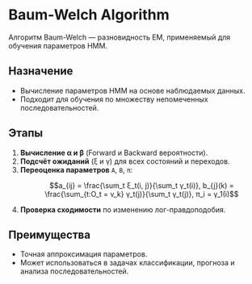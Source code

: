 # Baum-Welch Algorithm

Алгоритм Baum-Welch — разновидность EM, применяемый для обучения параметров HMM.

## Назначение
- Вычисление параметров HMM на основе наблюдаемых данных.
- Подходит для обучения по множеству непомеченных последовательностей.

## Этапы

1. **Вычисление α и β** (Forward и Backward вероятности).
2. **Подсчёт ожиданий** (ξ и γ) для всех состояний и переходов.
3. **Переоценка параметров** `A`, `B`, `π`:
   ```math
   a_{ij} = \frac{\sum_t ξ_t(i, j)}{\sum_t γ_t(i)},

   b_{j}(k) = \frac{\sum_{t:O_t = v_k} γ_t(j)}{\sum_t γ_t(j)},
   
   π_i = γ_1(i)
   ```
4. **Проверка сходимости** по изменению лог-правдоподобия.

## Преимущества

- Точная аппроксимация параметров.
- Может использоваться в задачах классификации, прогноза и анализа последовательностей.